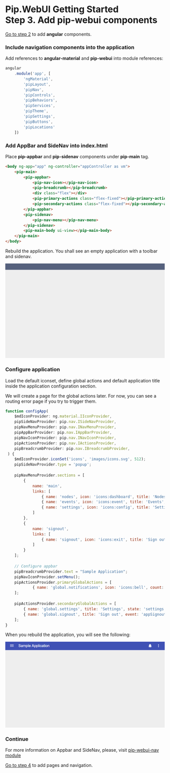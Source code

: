 # Pip.WebUI Getting Started <br/> Step 3. Add pip-webui components

[Go to step 2](https://github.com/pip-webui/pip-webui-sample/blob/master/step2/Readme.md) to add **angular** components.

### Include navigation components into the application

Add references to **angular-material** and **pip-webui** into module references:

```javascript
angular
    .module('app', [
        'ngMaterial',
        'pipLayout', 
        'pipNav', 
        'pipControls',
        'pipBehaviors',
        'pipServices', 
        'pipTheme',
        'pipSettings',
        'pipButtons',
        'pipLocations'
    ])
```

### Add AppBar and SideNav into index.html

Place **pip-appbar** and **pip-sidenav** components under **pip-main** tag.

```html
<body ng-app="app" ng-controller="appController as vm">
    <pip-main>
        <pip-appbar>
            <pip-nav-icon></pip-nav-icon>
            <pip-breadcrumb></pip-breadcrumb>
            <div class="flex"></div>
            <pip-primary-actions class="flex-fixed"></pip-primary-actions>
            <pip-secondary-actions class="flex-fixed"></pip-secondary-actions>
        </pip-appbar>
        <pip-sidenav>
            <pip-nav-menu></pip-nav-menu>
        </pip-sidenav>
        <pip-main-body ui-view></pip-main-body>
    </pip-main>
</body>
```

Rebuild the application. You shall see an empty application with a toolbar and sidenav.

![navigation components](artifacts/navigation_components.png)

### Configure application

Load the default iconset, define global actions and default application title inside the application configuration section.

We will create a page for the global actions later. For now, you can see a routing error page if you try to trigger them.

```javascript
function configApp(
    $mdIconProvider: ng.material.IIconProvider, 
    pipSideNavProvider: pip.nav.ISideNavProvider, 
    pipNavMenuProvider: pip.nav.INavMenuProvider, 
    pipAppBarProvider: pip.nav.IAppBarProvider, 
    pipNavIconProvider: pip.nav.INavIconProvider,
    pipActionsProvider: pip.nav.IActionsProvider, 
    pipBreadcrumbProvider: pip.nav.IBreadcrumbProvider, 
 ) {
    $mdIconProvider.iconSet('icons', 'images/icons.svg', 512);
    pipSideNavProvider.type = 'popup';

    pipNavMenuProvider.sections = [
        {
            name: 'main',
            links: [
                { name: 'nodes', icon: 'icons:dashboard', title: 'Nodes', state: 'nodes' },
                { name: 'events', icon: 'icons:event', title: 'Events', state: 'events' },
                { name: 'settings', icon: 'icons:config', title: 'Settings', state: 'settings.sample' }
            ]
        },
        {
            name: 'signout',
            links: [
                { name: 'signout', icon: 'icons:exit', title: 'Sign out', event: 'appSignout' }
            ]
        }
    ];

    // Configure appbar    
    pipBreadcrumbProvider.text = "Sample Application";
    pipNavIconProvider.setMenu();
    pipActionsProvider.primaryGlobalActions = [
            { name: 'global.notifications', icon: 'icons:bell', count: 0, event: 'appNotificationsClicked', subActions: []  }
    ];

    pipActionsProvider.secondaryGlobalActions = [
        { name: 'global.settings', title: 'Settings', state: 'settings.sample', subActions: [] },
        { name: 'global.signout', title: 'Sign out', event: 'appSignout', subActions: [] }
    ];
}
```

When you rebuild the application, you will see the following:

![Page 3](artifacts/page3.png)

### Continue

For more information on Appbar and SideNav, please, visit [pip-webui-nav module](https://github.com/pip-webui/pip-webui-nav)

[Go to step 4](https://github.com/pip-webui/pip-webui-sample/blob/master/step4/) to add pages and navigation.


